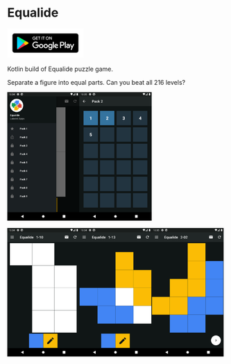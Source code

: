 # Equalide

 <a href="https://play.google.com/store/apps/details?id=com.lateinit.apps.equalide"><img border="0" alt="Equalide" src="docs/images/google-play-badge.png" width="35%" height="35%"></a>

Kotlin build of Equalide puzzle game.

Separate a figure into equal parts.
Can you beat all 216 levels?

<img src="docs/images/Screenshot_1.png" width="33%"><img src="docs/images/Screenshot_2.png" width="33%">

<img src="docs/images/Screenshot_3.png" width="33%"><img src="docs/images/Screenshot_4.png" width="33%"><img src="docs/images/Screenshot_5.png" width="33%">
